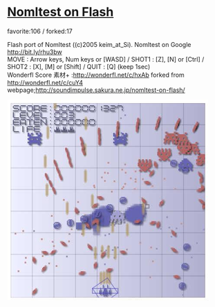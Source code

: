 # [Nomltest on Flash](http://wonderfl.net/c/alru)

favorite:106 / forked:17

Flash port of Nomltest ((c)2005 keim_at_Si). Nomltest on Google http://bit.ly/rhu3bw  
MOVE : Arrow keys, Num keys or [WASD] / SHOT1 : [Z], [N] or [Ctrl] / SHOT2 : [X], [M] or [Shift] / QUIT : [Q] (keep 1sec)  
Wonderfl Score 素材+ :http://wonderfl.net/c/hxAb forked from http://wonderfl.net/c/cuY4  
webpage;http://soundimpulse.sakura.ne.jp/nomltest-on-flash/

![thumbnail](./thumbnail.jpg)
